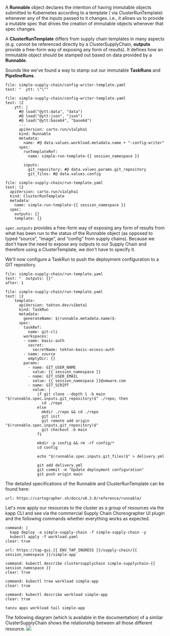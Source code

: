 A **Runnable** object declares the intention of having immutable objects submitted to Kubernetes according to a template ( via ClusterRunTemplate) whenever any of the inputs passed to it changes. i.e., it allows us to provide a mutable spec that drives the creation of immutable objects whenever that spec changes.

A **ClusterRunTemplate** differs from supply chain templates in many aspects (e.g. cannot be referenced directly by a ClusterSupplyChain, **outputs** provide a free-form way of exposing any form of results). It defines how an immutable object should be stamped out based on data provided by a **Runnable**.

Sounds like we've found a way to stamp out our immutable **TaskRuns** and **PipelineRuns**.
```editor:select-matching-text
file: simple-supply-chain/config-writer-template.yaml
text: "  ytt: \"\""
```
```editor:replace-text-selection
file: simple-supply-chain/config-writer-template.yaml
text: |2
    ytt: |
      #@ load("@ytt:data", "data")
      #@ load("@ytt:json", "json")
      #@ load("@ytt:base64", "base64")
      ---
      apiVersion: carto.run/v1alpha1
      kind: Runnable
      metadata:
        name: #@ data.values.workload.metadata.name + "-config-writer"
      spec:
        runTemplateRef:
          name: simple-run-template-{{ session_namespace }}

        inputs:
          git_repository: #@ data.values.params.git_repository
          git_files: #@ data.values.config
```

```editor:append-lines-to-file
file: simple-supply-chain/run-template.yaml
text: |2
  apiVersion: carto.run/v1alpha1
  kind: ClusterRunTemplate
  metadata:
    name: simple-run-template-{{ session_namespace }}
  spec:
    outputs: {}
    template: {}
```
`spec.outputs` provides a free-form way of exposing any form of results from what has been run to the status of the Runnable object (as opposed to typed “source”, “image”, and “config” from supply chains). Because we don't have the need to expose any outputs to our Supply Chain and therefore using a ClusterTemplate, we don't have to specify it.

We'll now configure a TaskRun to push the deployment configuration to a GIT repository.
```editor:select-matching-text
file: simple-supply-chain/run-template.yaml
text: "  outputs: {}"
after: 1
```
```editor:replace-text-selection
file: simple-supply-chain/run-template.yaml
text: |2
    template:
      apiVersion: tekton.dev/v1beta1
      kind: TaskRun
      metadata:
        generateName: $(runnable.metadata.name)$-
      spec:
        taskRef:
          name: git-cli
        workspaces:
        - name: basic-auth
          secret:
            secretName: tekton-basic-access-auth
        - name: source
          emptyDir: {}
        params:
          - name: GIT_USER_NAME
            value: {{ session_namespace }}
          - name: GIT_USER_EMAIL
            value: {{ session_namespace }}@vmware.com
          - name: GIT_SCRIPT
            value: |
              if git clone --depth 1 -b main "$(runnable.spec.inputs.git_repository)$" ./repo; then
                cd ./repo
              else
                mkdir ./repo && cd ./repo
                git init 
                git remote add origin "$(runnable.spec.inputs.git_repository)$"                
                git checkout -b main
              fi

              mkdir -p config && rm -rf config/*
              cd config

              echo "$(runnable.spec.inputs.git_files)$" > delivery.yml

              git add delivery.yml
              git commit -m "Update deployment configuration"
              git push origin main
```

The detailed specifications of the Runnable and ClusterRunTemplate can be found here: 
```dashboard:open-url
url: https://cartographer.sh/docs/v0.3.0/reference/runnable/
```

Let's now apply our resources to the cluster as a group of resources via the kapp CLI and see via the commercial Supply Chain Choreographer UI plugin and the following commands whether everything works as expected.
```terminal:execute
command: |
  kapp deploy -a simple-supply-chain -f simple-supply-chain -y
  kubectl apply -f workload.yaml
clear: true
```
```dashboard:open-url
url: https://tap-gui.{{ ENV_TAP_INGRESS }}/supply-chain/{{ session_namespace }}/simple-app
```
```terminal:execute
command: kubectl describe clustersupplychain simple-supplychain-{{ session_namespace }}
clear: true
```
```terminal:execute
command: kubectl tree workload simple-app
clear: true
```
```terminal:execute
command: kubectl describe workload simple-app 
clear: true
```
```execute-2
tanzu apps workload tail simple-app 
```

The following diagram (which is available in the documentation) of a similar ClusterSupplyChain shows the relationship between all those different resource.
![](../images/supply-chain.jpg)